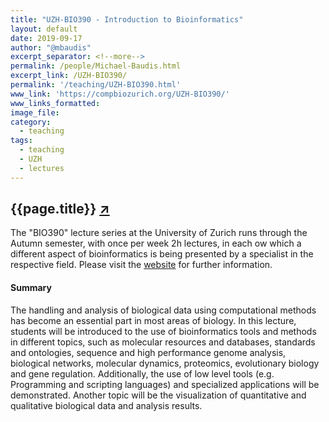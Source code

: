 ```yaml
---
title: "UZH-BIO390 - Introduction to Bioinformatics"
layout: default
date: 2019-09-17
author: "@mbaudis"
excerpt_separator: <!--more-->
permalink: /people/Michael-Baudis.html
excerpt_link: /UZH-BIO390/
permalink: '/teaching/UZH-BIO390.html'
www_link: 'https://compbiozurich.org/UZH-BIO390/'
www_links_formatted:
image_file:
category:
  - teaching
tags:
  - teaching
  - UZH
  - lectures
---
```


## {{page.title}} [↗︎](https://compbiozurich.org/UZH-BIO390/)

The "BIO390" lecture series at the University of Zurich runs through the Autumn semester,
with once per week 2h lectures, in each ow which a different aspect of bioinformatics is
being presented by a specialist in the respective field. Please visit the
[website](https://compbiozurich.org/UZH-BIO390/) for further information.

<!--more-->

#### Summary

The handling and analysis of biological data using computational methods has become an essential part in most areas of biology. In this lecture, students will be introduced to the use of bioinformatics tools and methods in different topics, such as molecular resources and databases, standards and ontologies, sequence and high performance genome analysis, biological networks, molecular dynamics, proteomics, evolutionary biology and gene regulation. Additionally, the use of low level tools (e.g. Programming and scripting languages) and specialized applications will be demonstrated. Another topic will be the visualization of quantitative and qualitative biological data and analysis results.
